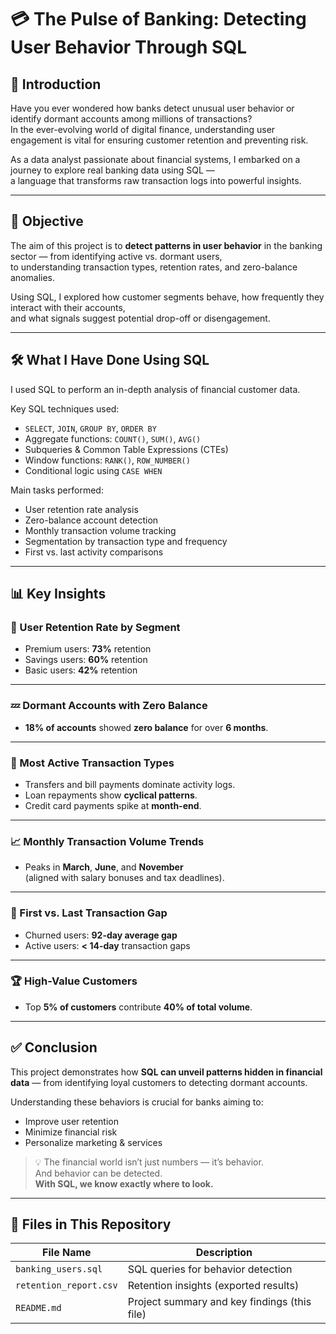 # 💳 The Pulse of Banking: Detecting User Behavior Through SQL

## 🏦 Introduction

Have you ever wondered how banks detect unusual user behavior or identify dormant accounts among millions of transactions?  
In the ever-evolving world of digital finance, understanding user engagement is vital for ensuring customer retention and preventing risk.

As a data analyst passionate about financial systems, I embarked on a journey to explore real banking data using SQL —  
a language that transforms raw transaction logs into powerful insights.

---

## 🎯 Objective

The aim of this project is to **detect patterns in user behavior** in the banking sector — from identifying active vs. dormant users,  
to understanding transaction types, retention rates, and zero-balance anomalies.

Using SQL, I explored how customer segments behave, how frequently they interact with their accounts,  
and what signals suggest potential drop-off or disengagement.

---

## 🛠️ What I Have Done Using SQL

I used SQL to perform an in-depth analysis of financial customer data.

Key SQL techniques used:

- `SELECT`, `JOIN`, `GROUP BY`, `ORDER BY`
- Aggregate functions: `COUNT()`, `SUM()`, `AVG()`
- Subqueries & Common Table Expressions (CTEs)
- Window functions: `RANK()`, `ROW_NUMBER()`
- Conditional logic using `CASE WHEN`

Main tasks performed:

- User retention rate analysis
- Zero-balance account detection
- Monthly transaction volume tracking
- Segmentation by transaction type and frequency
- First vs. last activity comparisons

---

## 📊 Key Insights

### 🧾 User Retention Rate by Segment
- Premium users: **73%** retention  
- Savings users: **60%** retention  
- Basic users: **42%** retention  

---

### 💤 Dormant Accounts with Zero Balance
- **18% of accounts** showed **zero balance** for over **6 months**.

---

### 💸 Most Active Transaction Types
- Transfers and bill payments dominate activity logs.  
- Loan repayments show **cyclical patterns**.  
- Credit card payments spike at **month-end**.

---

### 📈 Monthly Transaction Volume Trends
- Peaks in **March**, **June**, and **November**  
  (aligned with salary bonuses and tax deadlines).

---

### 📅 First vs. Last Transaction Gap
- Churned users: **92-day average gap**  
- Active users: **< 14-day** transaction gaps  

---

### 🏆 High-Value Customers
- Top **5% of customers** contribute **40% of total volume**.

---

## ✅ Conclusion

This project demonstrates how **SQL can unveil patterns hidden in financial data** — from identifying loyal customers to detecting dormant accounts.

Understanding these behaviors is crucial for banks aiming to:

- Improve user retention  
- Minimize financial risk  
- Personalize marketing & services  

> 💡 The financial world isn’t just numbers — it’s behavior.  
> And behavior can be detected.  
> **With SQL, we know exactly where to look.**

---

## 📂 Files in This Repository

| File Name           | Description                                      |
|---------------------|--------------------------------------------------|
| `banking_users.sql` | SQL queries for behavior detection               |
| `retention_report.csv` | Retention insights (exported results)        |
| `README.md`         | Project summary and key findings (this file)     |
